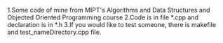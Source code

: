 1.Some code of mine from MIPT's Algorithms and Data Structures and Objected Oriented Programming course
2.Code is in file *.cpp and declaration is in *.h
3.If you would like to test someone, there is makefile and test_nameDirectory.cpp file.
